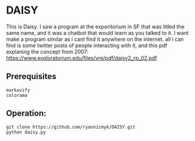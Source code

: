 # DAISY
This is Daisy. I saw a program at the exporitorium in SF that was titled the same name, and it was a chatbot that
would learn as you talked to it. I want make a program similar as i cant find it anywhere on the internet. all i
can find is some twitter posts of people interacting with it, and this pdf explaning the concept from 2007:
https://www.exploratorium.edu/files/vre/pdf/daisy2_rp_02.pdf

## Prerequisites
```
markovify
colorama
```

## Operation:
```
git clone https://github.com/ryannicmyk/DAISY.git
python daisy.py
